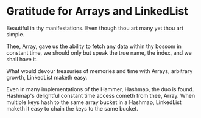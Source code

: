 # Gratitude for Arrays and LinkedList

Beautiful in thy manifestations. Even though thou art many yet thou art simple.

Thee, Array, gave us the ability to fetch any data within thy bossom in constant time, we should only but speak the true name, the index, and we shall have it.

What would devour treasuries of memories and time with Arrays, arbitrary growth, LinkedList maketh easy.

Even in many implementations of the Hammer, Hashmap, the duo is found.
Hashmap's delightful constant time access cometh from thee, Array. When multiple keys hash to the same array bucket in a Hashmap, LinkedList maketh it easy to chain the keys to the same bucket.
